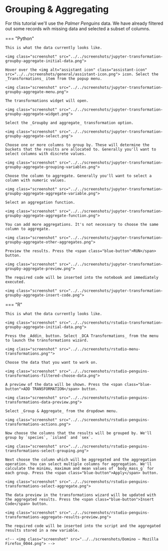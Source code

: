# Grouping & Aggregating

For this tutorial we'll use the _Palmer Penguins_ data. We have already filtered out some records wih missing data and selected a subset of columns.

=== "Python"

    This is what the data currently looks like.

    <img class="screenshot" src="../../screenshots/jupyter-transformation-groupby-aggregate-initial-data.png">

    Hover over the <img alt="assistant icon" class="assistant-icon" src="../../screenshots/general/assistant-icon.png"> icon. Select the _Transformations_ item from the popup menu.

    <img class="screenshot" src="../../screenshots/jupyter-transformation-groupby-aggregate-menu.png">

    The transformations widget will open.

    <img class="screenshot" src="../../screenshots/jupyter-transformation-groupby-aggregate-widget.png">

    Select the _Groupby and aggregate_ transformation option.

    <img class="screenshot" src="../../screenshots/jupyter-transformation-groupby-aggregate-select.png">

    Choose one or more columns to group by. These will determine the buckets that the results are allocated to. Generally you'll want to select columns with discrete values.
    
    <img class="screenshot" src="../../screenshots/jupyter-transformation-groupby-aggregate-grouping-variables.png">

    Choose the column to aggregate. Generally you'll want to select a column with numeric values.

    <img class="screenshot" src="../../screenshots/jupyter-transformation-groupby-aggregate-aggregate-variable.png">

    Select an aggregation function.

    <img class="screenshot" src="../../screenshots/jupyter-transformation-groupby-aggregate-aggregate-function.png">

    You can add more aggregations. It's not necessary to choose the same column to aggregate.
    
    <img class="screenshot" src="../../screenshots/jupyter-transformation-groupby-aggregate-other-aggregates.png">

    Preview the results. Press the <span class="blue-button">RUN</span> button.

    <img class="screenshot" src="../../screenshots/jupyter-transformation-groupby-aggregate-preview.png">

    The required code will be inserted into the notebook and immediately executed.

    <img class="screenshot" src="../../screenshots/jupyter-transformation-groupby-aggregate-insert-code.png">

=== "R"

    This is what the data currently looks like.

    <img class="screenshot" src="../../screenshots/rstudio-transformation-groupby-aggregate-initial-data.png">

    Press the _Addin_ button. Select _DCA Transformations_ from the menu to launch the transformations wizard.

    <img class="screenshot" src="../../screenshots/rstudio-menu-transformations.png"">

    Choose the data that you want to work on.

    <img class="screenshot" src="../../screenshots/rstudio-penguins-transformations-filtered-choose-data.png">

    A preview of the data will be shown. Press the <span class="blue-button">ADD TRANSFORMATION</span> button.

    <img class="screenshot" src="../../screenshots/rstudio-penguins-transformations-data-preview.png">

    Select _Group & Aggregate_ from the dropdown menu.

    <img class="screenshot" src="../../screenshots/rstudio-penguins-transformations-actions.png">

    Now choose the columns that the results will be grouped by. We'll group by `species`, `island` and `sex`.

    <img class="screenshot" src="../../screenshots/rstudio-penguins-transformations-select-grouping.png">

    Next choose the column which will be aggregated and the aggregation operation. You can select multiple columns for aggregation. We'll calculate the minimu, maximum and mean values of `body_mass_g` for each group. Press the <span class="blue-button">Apply</span> button.

    <img class="screenshot" src="../../screenshots/rstudio-penguins-transformations-select-aggregate.png">

    The data preview in the transformations wizard will be updated with the aggregated results. Press the <span class="blue-button">Insert Code</span> button.

    <img class="screenshot" src="../../screenshots/rstudio-penguins-transformations-aggregate-results-preview.png">

    The required code will be inserted into the script and the aggregated results stored in a new variable.

    <!-- <img class="screenshot" src="../../screenshots/Domino — Mozilla Firefox_0044.png"> -->
